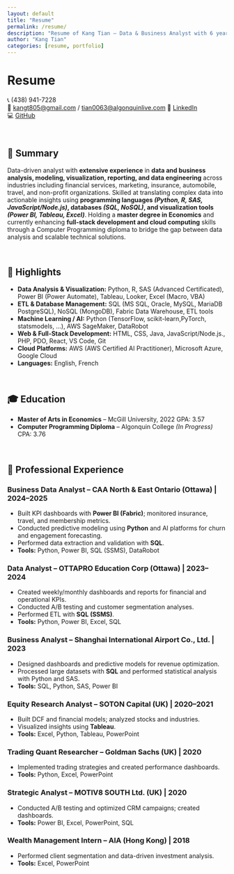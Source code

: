 ```yaml
---
layout: default
title: "Resume"
permalink: /resume/
description: "Resume of Kang Tian — Data & Business Analyst with 6 years of experience in data analysis, modeling, visualization, and reporting."
author: "Kang Tian"
categories: [resume, portfolio] 
---
```


# Resume
📞 (438) 941-7228  
📧 [kangt805@gmail.com](mailto:kangt805@gmail.com)  /  [tian0063@algonquinlive.com](mailto:tian0063@algonquinlive.com)
💼 [LinkedIn](https://www.linkedin.com/in/kangtianecon)  
💻 [GitHub](https://github.com/kang-tian)  

<p> &nbsp; </p>

## 📝 Summary

Data-driven analyst with **extensive experience** in **data and business analysis, modeling, visualization, reporting, and data engineering** across industries including financial services, marketing, insurance, automobile, travel, and non-profit organizations. Skilled at translating complex data into actionable insights using **programming languages *(Python, R, SAS, JavaScript/Node.js)*, databases *(SQL, NoSQL)*, and visualization tools *(Power BI, Tableau, Excel)***. Holding a **master degree in Economics** and currently enhancing **full-stack development and cloud computing** skills through a Computer Programming diploma to bridge the gap between data analysis and scalable technical solutions.

<p> &nbsp; </p>

## 🌟 Highlights
- **Data Analysis & Visualization:** Python, R, SAS (Advanced Certificated), Power BI (Power Automate), Tableau, Looker, Excel (Macro, VBA) 
- **ETL & Database Management:** SQL (MS SQL, Oracle, MySQL, MariaDB PostgreSQL), NoSQL (MongoDB), Fabric Data Warehouse, ETL tools 
- **Machine Learning / AI:** Python (TensorFlow, scikit-learn,PyTorch, statsmodels, ...), AWS SageMaker, DataRobot
- **Web & Full-Stack Development:** HTML, CSS, Java, JavaScript/Node.js., PHP, PDO, React, VS Code, Git
- **Cloud Platforms:** AWS (AWS Certified AI Practitioner), Microsoft Azure, Google Cloud
- **Languages:** English, French 

<p> &nbsp; </p>



## 🎓 Education
- **Master of Arts in Economics** – McGill University, 2022     GPA: 3.57
- **Computer Programming Diploma** – Algonquin College *(In Progress)*  CPA: 3.76 


<p> &nbsp; </p>

## 💼 Professional Experience
### Business Data Analyst – CAA North & East Ontario (Ottawa) | 2024–2025
- Built KPI dashboards with **Power BI (Fabric)**; monitored insurance, travel, and membership metrics.  
- Conducted predictive modeling using **Python** and AI platforms for churn and engagement forecasting.
- Performed data extraction and validation with **SQL**.
- **Tools:** Python, Power BI, SQL (SSMS), DataRobot  

### Data Analyst – OTTAPRO Education Corp (Ottawa) | 2023–2024  
- Created weekly/monthly dashboards and reports for financial and operational KPIs.  
- Conducted A/B testing and customer segmentation analyses.  
- Performed ETL with **SQL (SSMS)**.
- **Tools:** Python, Power BI, Excel, SQL  

### Business Analyst – Shanghai International Airport Co., Ltd. | 2023  
- Designed dashboards and predictive models for revenue optimization.  
- Processed large datasets with **SQL** and performed statistical analysis with Python and SAS.  
- **Tools:** SQL, Python, SAS, Power BI  

### Equity Research Analyst – SOTON Capital (UK) | 2020–2021  
- Built DCF and financial models; analyzed stocks and industries.  
- Visualized insights using **Tableau**.  
- **Tools:** Excel, Python, Tableau, PowerPoint  

### Trading Quant Researcher – Goldman Sachs (UK) | 2020  
- Implemented trading strategies and created performance dashboards.  
- **Tools:** Python, Excel, PowerPoint  

### Strategic Analyst – MOTIV8 SOUTH Ltd. (UK) | 2020  
- Conducted A/B testing and optimized CRM campaigns; created dashboards.  
- **Tools:** Power BI, Excel, PowerPoint, SQL  

### Wealth Management Intern – AIA (Hong Kong) | 2018  
- Performed client segmentation and data-driven investment analysis.  
- **Tools:** Excel, PowerPoint

<p> &nbsp; </p>





